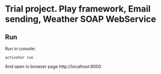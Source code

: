 Trial project. Play framework, Email sending, Weather SOAP WebService
=================================

## Run

Run in console:

    activator run
    
And open in browser page http://localhost:9000
